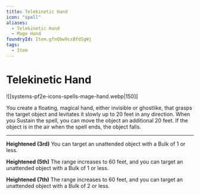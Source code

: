 ```yaml
---
title: Telekinetic Hand
icon: "spell"
aliases:
  - Telekinetic Hand
  - Mage Hand
foundryId: Item.gfnQbw9csBfdSgWj
tags:
  - Item
---
```


# Telekinetic Hand
![[systems-pf2e-icons-spells-mage-hand.webp|150]]

You create a floating, magical hand, either invisible or ghostlike, that grasps the target object and levitates it slowly up to 20 feet in any direction. When you Sustain the spell, you can move the object an additional 20 feet. If the object is in the air when the spell ends, the object falls.

* * *

**Heightened (3rd)** You can target an unattended object with a Bulk of 1 or less.

**Heightened (5th)** The range increases to 60 feet, and you can target an unattended object with a Bulk of 1 or less.

**Heightened (7th)** The range increases to 60 feet, and you can target an unattended object with a Bulk of 2 or less.
